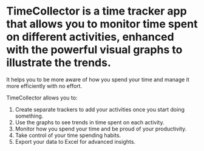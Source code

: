 # TimeCollector is a time tracker app that allows you to monitor time spent on different activities, enhanced with the powerful visual graphs to illustrate the trends.

It helps you to be more aware of how you spend your time and manage it more efficiently with no effort.

TimeCollector allows you to:
  
1. Create separate trackers to add your activities once you start doing something.  
2. Use the graphs to see trends in time spent on each activity.   
3. Monitor how you spend your time and be proud of your productivity.
4. Take control of your time spending habits.
5. Export your data to Excel for advanced insights.
